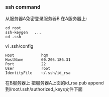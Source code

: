 ### ssh command
从服务器A免密登录服务器B
在A服务器上:
```
cd root
ssh-keygen   ...
cd .ssh
```
vi .ssh/config
```
Host            hqm
HostName        60.205.186.31
Port            22
User            root
IdentityFile    ~/.ssh/id_rsa
```

在B服务器上
把服务器A上面的id_rsa.pub append 到/root/.ssh/authorized_keys文件下面


